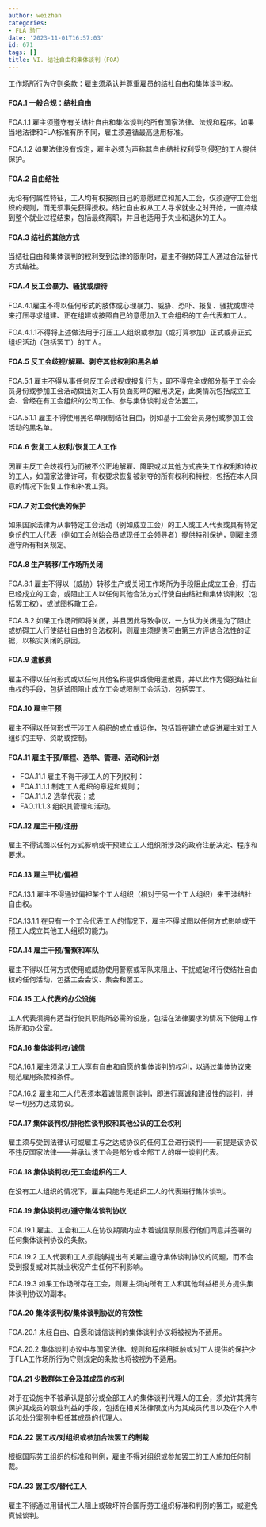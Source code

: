 ```yaml
---
author: weizhan
categories:
- FLA 验厂
date: '2023-11-01T16:57:03'
id: 671
tags: []
title: VI. 结社自由和集体谈判（FOA）
---
```


工作场所行为守则条款：雇主须承认并尊重雇员的结社自由和集体谈判权。

#### FOA.1 一般合规：结社自由

FOA.1.1 雇主须遵守有关结社自由和集体谈判的所有国家法律、法规和程序。如果当地法律和FLA标准有所不同，雇主须遵循最高适用标准。

FOA.1.2 如果法律没有规定，雇主必须为声称其自由结社权利受到侵犯的工人提供 保护。

#### FOA.2 自由结社

无论有何属性特征，工人均有权按照自己的意愿建立和加入工会，仅须遵守工会组织的规则，而无须事先获得授权。结社自由权从工人寻求就业之时开始，一直持续到整个就业过程结束，包括最终离职，并且也适用于失业和退休的工人。

#### FOA.3 结社的其他方式

当结社自由和集体谈判的权利受到法律的限制时，雇主不得妨碍工人通过合法替代 方式结社。

#### FOA.4 反工会暴力、骚扰或虐待

FOA.4.1雇主不得以任何形式的肢体或心理暴力、威胁、恐吓、报复、骚扰或虐待来打压寻求组建、正在组建或按照自己的意愿加入工会组织的工会代表和工人。

FOA.4.1.1不得将上述做法用于打压工人组织或参加（或打算参加）正式或非正式组织活动（包括罢工）的工人。

#### FOA.5 反工会歧视/解雇、剥夺其他权利和黑名单

FOA.5.1
雇主不得从事任何反工会歧视或报复行为，即不得完全或部分基于工会会员身份或参加工会活动做出对工人有负面影响的雇用决定，此类情况包括成立工会、曾经在有工会组织的公司工作、参与集体谈判或合法罢工。

FOA.5.1.1 雇主不得使用黑名单限制结社自由，例如基于工会会员身份或参加工会活动的黑名单。

#### FOA.6 恢复工人权利/恢复工人工作

因雇主反工会歧视行为而被不公正地解雇、降职或以其他方式丧失工作权利和特权的工人，如国家法律许可，有权要求恢复被剥夺的所有权利和特权，包括在本人同意的情况下恢复工作和补发工资。

#### FOA.7 对工会代表的保护

如果国家法律为从事特定工会活动（例如成立工会）的工人或工人代表或具有特定身份的工人代表（例如工会创始会员或现任工会领导者）提供特别保护，则雇主须遵守所有相关规定。

#### FOA.8 生产转移/工作场所关闭

FOA.8.1
雇主不得以（威胁）转移生产或关闭工作场所为手段阻止成立工会，打击已经成立的工会，或阻止工人以任何其他合法方式行使自由结社和集体谈判权（包括罢工权），或试图拆散工会。

FOA.8.2
如果工作场所即将关闭，并且因此导致争议，一方认为关闭是为了阻止或妨碍工人行使结社自由的合法权利，则雇主须提供可由第三方评估合法性的证据，以核实关闭的原因。

#### FOA.9 遣散费

雇主不得以任何形式或以任何其他名称提供或使用遣散费，并以此作为侵犯结社自由权的手段，包括试图阻止成立工会或限制工会活动，包括罢工。

#### FOA.10 雇主干预

雇主不得以任何形式干涉工人组织的成立或运作，包括旨在建立或促进雇主对工人组织的主导、资助或控制。

#### FOA.11 雇主干预/章程、选举、管理、活动和计划

  * FOA.11.1 雇主不得干涉工人的下列权利：
  * FOA.11.1.1 制定工人组织的章程和规则；
  * FOA.11.1.2 选举代表；或
  * FAO.11.1.3 组织其管理和活动。

#### FOA.12 雇主干预/注册

雇主不得试图以任何方式影响或干预建立工人组织所涉及的政府注册决定、程序和要求。

#### FOA.13 雇主干扰/偏袒

FOA.13.1 雇主不得通过偏袒某个工人组织（相对于另一个工人组织）来干涉结社自由权。

FOA.13.1.1 在只有一个工会代表工人的情况下，雇主不得试图以任何方式影响或干预工人成立其他工人组织的能力。

#### FOA.14 雇主干预/警察和军队

雇主不得以任何方式使用或威胁使用警察或军队来阻止、干扰或破坏行使结社自由权的任何活动，包括工会会议、集会和罢工。

#### FOA.15 工人代表的办公设施

工人代表须拥有适当行使其职能所必需的设施，包括在法律要求的情况下使用工作场所和办公室。

#### FOA.16 集体谈判权/诚信

FOA.16.1 雇主须承认工人享有自由和自愿的集体谈判的权利，以通过集体协议来规范雇用条款和条件。

FOA.16.2 雇主和工人代表须本着诚信原则谈判，即进行真诚和建设性的谈判，并尽一切努力达成协议。

#### FOA.17 集体谈判权/排他性谈判权和其他公认的工会权利

雇主须与受到法律认可或雇主与之达成协议的任何工会进行谈判——前提是该协议不违反国家法律——并承认该工会是部分或全部工人的唯一谈判代表。

#### FOA.18 集体谈判权/无工会组织的工人

在没有工人组织的情况下，雇主只能与无组织工人的代表进行集体谈判。

#### FOA.19 集体谈判权/遵守集体谈判协议

FOA.19.1 雇主、工会和工人在协议期限内应本着诚信原则履行他们同意并签署的任何集体谈判协议的条款。

FOA.19.2 工人代表和工人须能够提出有关雇主遵守集体谈判协议的问题，而不会受到报复或对其就业状况产生任何不利影响。

FOA.19.3 如果工作场所存在工会，则雇主须向所有工人和其他利益相关方提供集体谈判协议的副本。

#### FOA.20 集体谈判权/集体谈判协议的有效性

FOA.20.1 未经自由、自愿和诚信谈判的集体谈判协议将被视为不适用。

FOA.20.2 集体谈判协议中与国家法律、规则和程序相抵触或对工人提供的保护少于FLA工作场所行为守则规定的条款也将被视为不适用。

#### FOA.21 少数群体工会及其成员的权利

对于在设施中不被承认是部分或全部工人的集体谈判代理人的工会，须允许其拥有保护其成员的职业利益的手段，包括在相关法律限度内为其成员代言以及在个人申诉和处分案例中担任其成员的代理人。

#### FOA.22 罢工权/对组织或参加合法罢工的制裁

根据国际劳工组织的标准和判例，雇主不得对组织或参加罢工的工人施加任何制裁。

#### FOA.23 罢工权/替代工人

雇主不得通过用替代工人阻止或破坏符合国际劳工组织标准和判例的罢工，或避免 真诚谈判。

